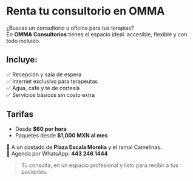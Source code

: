 # Renta tu consultorio en OMMA  

¿Buscas un consultorio u oficina para tus terapias?  
En **OMMA Consultorios** tienes el espacio ideal: accesible, flexible y con todo incluido.  

## Incluye:  
✅ Recepción y sala de espera  
✅ Internet exclusivo para terapeutas  
✅ Agua, café y té de cortesía  
✅ Servicios básicos sin costo extra  

## Tarifas  
- Desde **$60 por hora**  
- Paquetes desde **$1,000 MXN al mes**  

📍 A un costado de **Plaza Escala Morelia** y el ramal Camelinas.  
📲 Agenda por WhatsApp: **443 246 1444**  

> Tu consulta, en un espacio profesional y listo para recibir a tus pacientes.  


